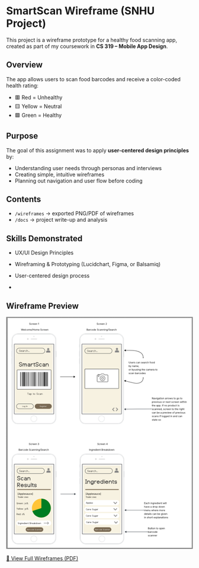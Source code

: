 # SmartScan Wireframe (SNHU Project)
This project is a wireframe prototype for a healthy food scanning app, created as part of my coursework in **CS 319 – Mobile App Design**.  

## Overview
The app allows users to scan food barcodes and receive a color-coded health rating:
- 🟥 Red = Unhealthy
- 🟨 Yellow = Neutral
- 🟩 Green = Healthy  

## Purpose
The goal of this assignment was to apply **user-centered design principles** by:
- Understanding user needs through personas and interviews
- Creating simple, intuitive wireframes
- Planning out navigation and user flow before coding  

## Contents
- `/wireframes` → exported PNG/PDF of wireframes  
- `/docs` → project write-up and analysis  

## Skills Demonstrated
- UX/UI Design Principles  
- Wireframing & Prototyping (Lucidchart, Figma, or Balsamiq)  
- User-centered design process

- 
## Wireframe Preview
![SmartScan Wireframe Preview](https://github.com/adjur/SmartScan-Wireframe/blob/main/SmartScan%20Wireframe%20Preview.png)

[📄 View Full Wireframes (PDF)](SmartScan_Wireframes_ADjurdjevic.pdf)
